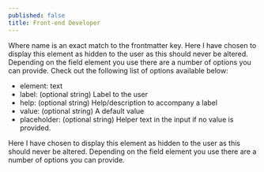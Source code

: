 ```yaml
---
published: false
title: Front-end Developer
---
```

Where name is an exact match to the frontmatter key. Here I have chosen to display this element as hidden to the user as this should never be altered. Depending on the field element you use there are a number of options you can provide. Check out the following list of options available below:

- element: text
- label: (optional string) Label to the user
- help: (optional string) Help/description to accompany a label
- value: (optional string) A default value
- placeholder: (optional string) Helper text in the input if no value is provided.

Here I have chosen to display this element as hidden to the user as this should never be altered. Depending on the field element you use there are a number of options you can provide.
